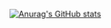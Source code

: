 
[![Anurag's GitHub stats](https://github-readme-stats.vercel.app/api?username=parksungje)](https://github.com/Parksungje/github-readme-stats)
